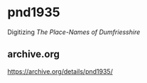 # pnd1935
Digitizing *The Place-Names of Dumfriesshire*

## archive.org
https://archive.org/details/pnd1935/
